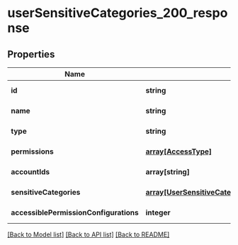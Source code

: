 # userSensitiveCategories_200_response

## Properties
Name | Type | Description | Notes
------------ | ------------- | ------------- | -------------
**id** | **string** |  | [default to null]
**name** | **string** |  | [default to null]
**type** | **string** |  | [default to null]
**permissions** | [**array[AccessType]**](AccessType.md) |  | [default to null]
**accountIds** | **array[string]** |  | [default to null]
**sensitiveCategories** | [**array[UserSensitiveCategoriesSensitiveCategoriesInner]**](UserSensitiveCategoriesSensitiveCategoriesInner.md) |  | [default to null]
**accessiblePermissionConfigurations** | **integer** |  | [default to null]

[[Back to Model list]](../README.md#documentation-for-models) [[Back to API list]](../README.md#documentation-for-api-endpoints) [[Back to README]](../README.md)


